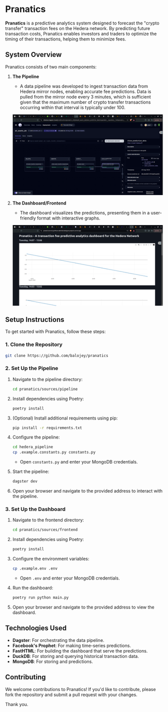 # Pranatics

**Pranatics** is a predictive analytics system designed to forecast the "crypto transfer" transaction fees on the Hedera network. By predicting future transaction costs, Pranatics enables investors and traders to optimize the timing of their transactions, helping them to minimize fees.

## System Overview

Pranatics consists of two main components:

1. **The Pipeline**
   - A data pipeline was developed to ingest transaction data from Hedera mirror nodes, enabling accurate fee predictions. Data is pulled from the mirror node every 3 minutes, which is sufficient given that the maximum number of crypto transfer transactions occurring within that interval is typically under 100.

   ![Pipeline demo](assets/hedera_hack2.png)

2. **The Dashboard/Frontend**
   - The dashboard visualizes the predictions, presenting them in a user-friendly format with interactive graphs.

   ![Dashboard demo](assets/hedera_hack1.png)

## Setup Instructions

To get started with Pranatics, follow these steps:

### 1. Clone the Repository

```bash
git clone https://github.com/balojey/pranatics
```

### 2. Set Up the Pipeline

1. Navigate to the pipeline directory:

   ```bash
   cd pranatics/sources/pipeline
   ```

2. Install dependencies using Poetry:

   ```bash
   poetry install
   ```

3. (Optional) Install additional requirements using pip:

   ```bash
   pip install -r requirements.txt
   ```

4. Configure the pipeline:

   ```bash
   cd hedera_pipeline
   cp .example.constants.py constants.py
   ```

   - Open `constants.py` and enter your MongoDB credentials.

5. Start the pipeline:

   ```bash
   dagster dev
   ```

6. Open your browser and navigate to the provided address to interact with the pipeline.

### 3. Set Up the Dashboard

1. Navigate to the frontend directory:

   ```bash
   cd pranatics/sources/frontend
   ```

2. Install dependencies using Poetry:

   ```bash
   poetry install
   ```

3. Configure the environment variables:

   ```bash
   cp .example.env .env
   ```

   - Open `.env` and enter your MongoDB credentials.

4. Run the dashboard:

   ```bash
   poetry run python main.py
   ```

5. Open your browser and navigate to the provided address to view the dashboard.

## Technologies Used

- **Dagster**: For orchestrating the data pipeline.
- **Facebook's Prophet**: For making time-series predictions.
- **FastHTML**: For building the dashboard that serve the predictions.
- **DuckDB**: For storing and querying historical transaction data.
- **MongoDB**: For storing and predictions.

## Contributing

We welcome contributions to Pranatics! If you'd like to contribute, please fork the repository and submit a pull request with your changes.

Thank you.